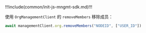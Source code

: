 !!!include(common/init-js-mngmt-sdk.md)!!!

使用 `OrgManagementClient` 的 `removeMembers` 移除成员：

```javascript
await managementClient.org.removeMembers("NODEID", ["USER_ID"])
```
